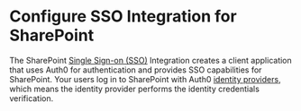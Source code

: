 # Configure SSO Integration for SharePoint

The SharePoint [Single Sign-on (SSO)](/sso) Integration creates a client application that uses Auth0 for authentication and provides SSO capabilities for SharePoint. Your users log in to SharePoint with Auth0 [identity providers](/identityproviders), which means the identity provider performs the identity credentials verification.
